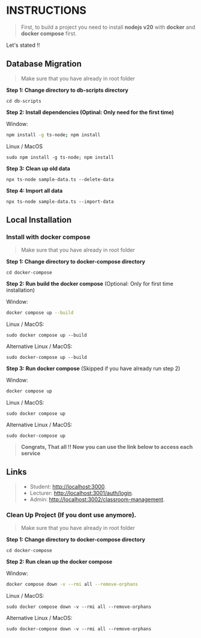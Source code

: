 # INSTRUCTIONS
> First, to build a project you need to install **nodejs v20** with **docker** and **docker compose** first.

Let's stated !!

## Database Migration
> Make sure that you have already in root folder

**Step 1: Change directory to db-scripts directory**

```shell
cd db-scripts
```

**Step 2: Install dependencies (Optinal: Only need for the first time)**

Window: 
```bash
npm install -g ts-node; npm install
```

Linux / MacOS
```shell
sudo npm install -g ts-node; npm install
```

**Step 3: Clean up old data**

```shell
npx ts-node sample-data.ts --delete-data
```

**Step 4: Import all data**

```shell
npx ts-node sample-data.ts --import-data
```

## Local Installation

### Install with docker compose

> Make sure that you have already in root folder

**Step 1: Change directory to docker-compose directory**

```shell
cd docker-compose
```

**Step 2: Run build the docker compose** (Optional: Only for first time installation)

Window: 

```bash
docker compose up --build
```

Linux / MacOS:

```shell
sudo docker compose up --build
```

Alternative Linux / MacOS:

```shell
sudo docker-compose up --build
```

**Step 3: Run docker compose** (Skipped if you have already run step 2)

Window: 

```bash
docker compose up
```

Linux / MacOS:

```shell
sudo docker compose up
```

Alternative Linux / MacOS:

```shell
sudo docker-compose up
```

> **Congrats, That all !! Now you can use the link below to access each service**

## Links

> - Student: [http://localhost:3000](http://localhost:3000).
> - Lecturer: [http://localhost:3001/auth/login](http://localhost:3001/auth/login).
> - Admin: [http://localhost:3002/classroom-management](http://localhost:3002/classroom-management).

### Clean Up Project (If you dont use anymore).
> Make sure that you have already in root folder

**Step 1: Change directory to docker-compose directory**

```shell
cd docker-compose
```

**Step 2: Run clean up the docker compose**

Window: 

```bash
docker compose down -v --rmi all --remove-orphans
```

Linux / MacOS:

```shell
sudo docker compose down -v --rmi all --remove-orphans
```

Alternative Linux / MacOS:

```shell
sudo docker-compose down -v --rmi all --remove-orphans
```